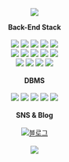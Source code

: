 
<div align="center">
 
<img src="https://capsule-render.vercel.app/api?type=Waving&color=timeAuto&height=200&section=header&text=Junho%20Kim&fontSize=70" />

<strong>Back-End Stack</strong>
</br>
</br>
<img src="https://img.shields.io/badge/HTML-E34F26?style=flat-square&logo=HTML5&logoColor=white"/>
<img src="https://img.shields.io/badge/CSS3-1572B6?style=flat-square&logo=CSS3&logoColor=white"/>
<img src="https://img.shields.io/badge/JavaScript-F7DF1E?style=flat-square&logo=JavaScript&logoColor=white"/>
<img src="https://img.shields.io/badge/Java-FF7800?style=flat-square&logoColor=white"/>
<img src="https://img.shields.io/badge/jQuery-007396?style=flat-square&logo=jQuery&logoColor=white"/>
</br>
<img src="https://img.shields.io/badge/Spring-6DB33F?style=flat-square&logo=Spring&logoColor=white"/>
<img src="https://img.shields.io/badge/Spring Boot-6DB33F?style=flat-square&logo=SpringBoot&logoColor=white"/>
<img src="https://img.shields.io/badge/jpa-20336B?style=flat-square&logoColor=white"/>
<img src="https://img.shields.io/badge/Mybatis-8A4182?style=flat-square&logoColor=white"/>
<img src="https://img.shields.io/badge/Bootstrap-7952B3?style=flat-square&logo=Bootstrap&logoColor=white"/>
</br>
<img src="https://img.shields.io/badge/Amazon S3-569A31?style=flat-square&logo=amazons3&logoColor=white"/>
<img src="https://img.shields.io/badge/Linux-FCC624?style=flat-square&logo=Linux&logoColor=white"/>
<img src="https://img.shields.io/badge/Jenkins-D24939?style=flat-square&logo=Jenkins&logoColor=white"/>
<img src="https://img.shields.io/badge/Nginx-009639?style=flat-square&logo=Nginx&logoColor=white"/>
</br>
</br>
<strong>DBMS</strong>
</br>
</br>
<img src="https://img.shields.io/badge/Oracle-F80000?style=flat-square&logo=Oracle&logoColor=white"/>
<img src="https://img.shields.io/badge/MySQL-4479A1?style=flat-square&logo=MySQL&logoColor=white"/>
<img src="https://img.shields.io/badge/MSSQL-CC2927?style=flat-square&logo=microsoftsqlserver&logoColor=white"/>
<img src="https://img.shields.io/badge/Postgresql-4169E1?style=flat-square&logo=postgresql&logoColor=white"/>
<img src="https://img.shields.io/badge/mongoDB-47A248?style=flat-square&logo=mongodb&logoColor=white"/>
</br>
</br>
<strong>SNS & Blog</strong>
</br>
</br>
<a href="https://velog.io/@developer_jun07">
  <img src="https://img.shields.io/badge/Blog-FF5722?style=flat-square&logo=blogger&logoColor=white" alt="블로그">
</a>
</br>
</br>
<img src="https://capsule-render.vercel.app/api?type=Waving&color=timeAuto&height=100&section=footer&fontSize=30">
</div>
